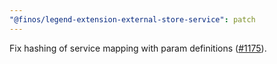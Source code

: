 ```yaml
---
"@finos/legend-extension-external-store-service": patch
---
```


Fix hashing of service mapping with param definitions ([#1175](https://github.com/finos/legend-studio/issues/1175)).